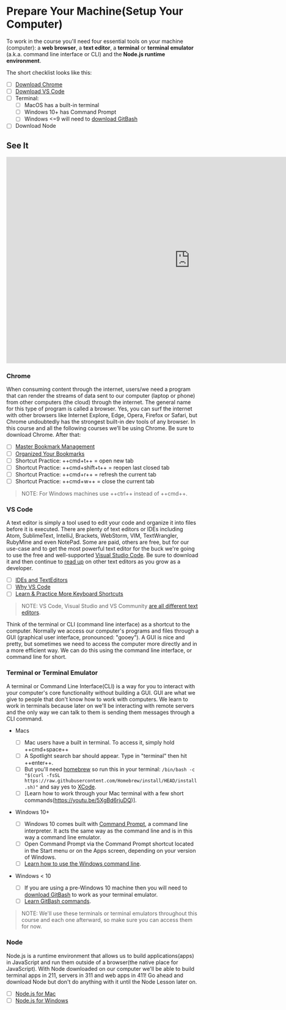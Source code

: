 # Prepare Your Machine(Setup Your Computer)

To work in the course you'll need four essential tools on your machine (computer): a **web browser**, a **text editor**, a **terminal** or **terminal emulator** (a.k.a. command line interface or CLI) and the **Node.js runtime environment**.

The short checklist looks like this:

- [ ] [Download Chrome](https://www.google.com/chrome/)
- [ ] [Download VS Code](https://code.visualstudio.com/Download)
- [ ] Terminal:
    * [ ] MacOS has a built-in terminal
    * [ ] Windows 10+ has Command Prompt
    * [ ] Windows <=9 will need to [download GitBash](https://git-scm.com/downloads)
- [ ] Download Node

## See It

<iframe src="https://player.vimeo.com/video/292803037" width="960" height="540" frameborder="0" webkitallowfullscreen="" mozallowfullscreen="" allowfullscreen=""></iframe>

### Chrome

When consuming content through the internet, users/we need a program that can render the streams of data sent to our computer (laptop or phone) from other computers (the cloud) through the internet. The general name for this type of program is called a browser. Yes, you can surf the internet with other browsers like Internet Explore, Edge, Opera, Firefox or Safari, but Chrome undoubtedly has the strongest built-in dev tools of any browser. In this course and all the following courses we’ll be using Chrome. Be sure to download Chrome. After that:

  - [ ] [Master Bookmark Management](https://www.youtube.com/watch?v=Mu4B86UM7l4)
  - [ ] [Organized Your Bookmarks](https://www.youtube.com/watch?v=pILjLVJgi7s)
  - [ ] Shortcut Practice: ++cmd+t++ = open new tab
  - [ ] Shortcut Practice: ++cmd+shift+t++ = reopen last closed tab
  - [ ] Shortcut Practice: ++cmd+r++ = refresh the current tab
  - [ ] Shortcut Practice: ++cmd+w++ = close the current tab

> NOTE: For Windows machines use ++ctrl++ instead of ++cmd++.

<!-- Full list here: https://facelessuser.github.io/pymdown-extensions/extensions/keys/ -->

### VS Code

A text editor is simply a tool used to edit your code and organize it into files before it is executed. There are plenty of text editors or IDEs including Atom, SublimeText, IntelliJ, Brackets, WebStorm, VIM, TextWrangler, RubyMine and even NotePad. Some are paid, others are free, but for our use-case and to get the most powerful text editor for the buck we're going to use the free and well-supported [Visual Studio Code](https://code.visualstudio.com/). Be sure to download it and then continue to [read up](https://www.git-tower.com/blog/mac-text-editors/) on other text editors as you grow as a developer.

- [ ] [IDEs and TextEditors](https://youtu.be/0ArUv3VqkZs)
- [ ] [Why VS Code](https://youtu.be/anvYeA1pWlk)
- [ ] [Learn & Practice More Keyboard Shortcuts](https://code.visualstudio.com/docs/getstarted/tips-and-tricks)

> NOTE: VS Code, Visual Studio and VS Community [are all different text editors](https://stackshare.io/stackups/visual-studio-vs-visual-studio-code).

Think of the terminal or CLI (command line interface) as a shortcut to the computer. Normally we access our computer's programs and files through a GUI (graphical user interface, pronounced: "gooey"). A GUI is nice and pretty, but sometimes we need to access the computer more directly and in a more efficient way. We can do this using the command line interface, or command line for short.

### Terminal or Terminal Emulator

A terminal or Command Line Interface(CLI) is a way for you to interact with your computer's core functionality without building a GUI. GUI are what we give to people that don't know how to work with computers. We learn to work in terminals because later on we'll be interacting with remote servers and the only way we can talk to them is sending them messages through a CLI command.

- Macs

    - [ ] Mac users have a built in terminal. To access it, simply hold ++cmd+space++
    - [ ] A Spotlight search bar should appear. Type in "terminal" then hit ++enter++.
    - [ ] But you'll need [homebrew](https://brew.sh) so run this in your terminal: `/bin/bash -c "$(curl -fsSL https://raw.githubusercontent.com/Homebrew/install/HEAD/install.sh)"` and say yes to [XCode](https://developer.apple.com/xcode/).
   - [ ] [Learn how to work through your Mac terminal with a few short commands(https://youtu.be/5XgBd6rjuDQ)].

- Windows 10+

    - [ ] Windows 10 comes built with [Command Prompt](https://www.lifewire.com/command-prompt-2625840), a command line interpreter. It acts the same way as the command line and is in this way a command line emulator.
    - [ ] Open Command Prompt via the Command Prompt shortcut located in the Start menu or on the Apps screen, depending on your version of Windows.
    - [ ] [Learn how to use the Windows command line](https://youtu.be/MBBWVgE0ewk).

- Windows < 10

    - [ ] If you are using a pre-Windows 10 machine then you will need to [download GitBash](https://gitforwindows.org/) to work as your terminal emulator.
    - [ ] [Learn GitBash commands](https://youtu.be/oQc-2gsjgDg).

> NOTE: We'll use these terminals or terminal emulators throughout this course and each one afterward, so make sure you can access them for now.

### Node

Node.js is a runtime environment that allows us to build applications(apps) in JavaScript and run them outside of a browser(the native place for JavaScript). With Node downloaded on our computer we'll be able to build terminal apps in 211, servers in 311 and web apps in 411! Go ahead and download Node but don't do anything with it until the Node Lesson later on.

- [ ] [Node.js for Mac](https://formulae.brew.sh/formula/node#default)
- [ ] [Node.js for Windows](https://nodejs.org/en/download/)
